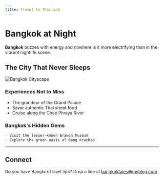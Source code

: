 ```yaml
---
title: Travel to Thailand
---
```

# Bangkok at Night

**Bangkok** buzzes with energy and nowhere is it more electrifying than in the vibrant nightlife scene.

## The City That Never Sleeps

![Bangkok Cityscape](https://images.unsplash.com/photo-1541544181051-e4665f0ad6f3)

### Experiences Not to Miss

- The grandeur of the Grand Palace
- Savor authentic Thai street food
- Cruise along the Chao Phraya River

### Bangkok's Hidden Gems

```markdown
- Visit the lesser-known Erawan Museum
- Explore the green oasis of Bang Krachao
```

---

## Connect

Do you have Bangkok travel tips? Drop a line at [bangkoktales@myblog.com](mailto:bangkoktales@myblog.com)
